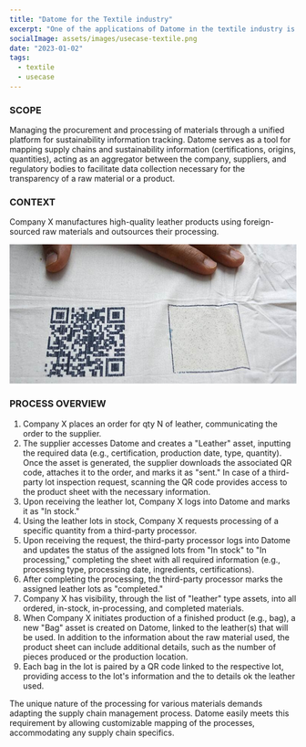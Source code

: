```yaml
---
title: "Datome for the Textile industry"
excerpt: "One of the applications of Datome in the textile industry is the certification of the supply chain, in order to ensure regulatory compliance concerning the materials used and to enhance transparency towards consumers."
socialImage: assets/images/usecase-textile.png
date: "2023-01-02"
tags:
  - textile
  - usecase
---
```


### SCOPE

Managing the procurement and processing of materials through a unified platform for sustainability information tracking. Datome serves as a tool for mapping supply chains and sustainability information (certifications, origins, quantities), acting as an aggregator between the company, suppliers, and regulatory bodies to facilitate data collection necessary for the transparency of a raw material or a product.

### CONTEXT

Company X manufactures high-quality leather products using foreign-sourced raw materials and outsources their processing.

![qr trace](../assets/images/textile-1.jpg)

### PROCESS OVERVIEW

1. Company X places an order for qty N of leather, communicating the order to the supplier.
2. The supplier accesses Datome and creates a "Leather" asset, inputting the required data (e.g., certification, production date, type, quantity). Once the asset is generated, the supplier downloads the associated QR code, attaches it to the order, and marks it as "sent." In case of a third-party lot inspection request, scanning the QR code provides access to the product sheet with the necessary information.
3. Upon receiving the leather lot, Company X logs into Datome and marks it as "In stock."
4. Using the leather lots in stock, Company X requests processing of a specific quantity from a third-party processor.
5. Upon receiving the request, the third-party processor logs into Datome and updates the status of the assigned lots from "In stock" to "In processing," completing the sheet with all required information (e.g., processing type, processing date, ingredients, certifications).
6. After completing the processing, the third-party processor marks the assigned leather lots as "completed."
7. Company X has visibility, through the list of "leather" type assets, into all ordered, in-stock, in-processing, and completed materials.
8. When Company X initiates production of a finished product (e.g., bag), a new "Bag" asset is created on Datome, linked to the leather(s) that will be used. In addition to the information about the raw material used, the product sheet can include additional details, such as the number of pieces produced or the production location.
9. Each bag in the lot is paired by a QR code linked to the respective lot, providing access to the lot's information and the to details ok the leather used.

The unique nature of the processing for various materials demands adapting the supply chain management process. Datome easily meets this requirement by allowing customizable mapping of the processes, accommodating any supply chain specifics.
